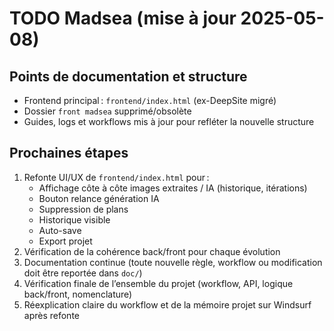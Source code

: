 # TODO Madsea (mise à jour 2025-05-08)

## Points de documentation et structure
- Frontend principal : `frontend/index.html` (ex-DeepSite migré)
- Dossier `front madsea` supprimé/obsolète
- Guides, logs et workflows mis à jour pour refléter la nouvelle structure

## Prochaines étapes
1. Refonte UI/UX de `frontend/index.html` pour :
   - Affichage côte à côte images extraites / IA (historique, itérations)
   - Bouton relance génération IA
   - Suppression de plans
   - Historique visible
   - Auto-save
   - Export projet
2. Vérification de la cohérence back/front pour chaque évolution
3. Documentation continue (toute nouvelle règle, workflow ou modification doit être reportée dans `doc/`)
4. Vérification finale de l’ensemble du projet (workflow, API, logique back/front, nomenclature)
5. Réexplication claire du workflow et de la mémoire projet sur Windsurf après refonte
